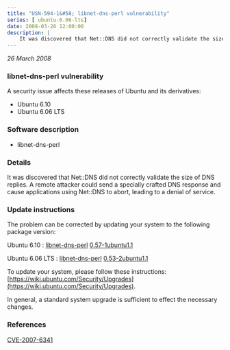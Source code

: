 ```yaml
---
title: "USN-594-1&#58; libnet-dns-perl vulnerability"
series: [ ubuntu-6.06-lts]
date: 2008-03-26 12:00:00
description: |
    It was discovered that Net::DNS did not correctly validate the size of DNS replies.  A remote attacker could send a specially crafted DNS response and cause applications using Net::DNS to abort, leading to a denial of service. 
--- 
```

 
 

*26 March 2008*

### libnet-dns-perl vulnerability

A security issue affects these releases of Ubuntu and its derivatives:

* Ubuntu 6.10
* Ubuntu 6.06 LTS

### Software description

* libnet-dns-perl 

### Details

It was discovered that Net::DNS did not correctly validate the size of DNS replies. A remote attacker could send a specially crafted DNS response and cause applications using Net::DNS to abort, leading to a denial of service. 

### Update instructions

The problem can be corrected by updating your system to the following package version:

Ubuntu 6.10
 : [libnet-dns-perl](https://launchpad.net/ubuntu/+source/libnet-dns-perl) <span> [0.57-1ubuntu1.1](https://launchpad.net/ubuntu/+source/libnet-dns-perl/0.57-1ubuntu1.1) </span> 

Ubuntu 6.06 LTS
 : [libnet-dns-perl](https://launchpad.net/ubuntu/+source/libnet-dns-perl) <span> [0.53-2ubuntu1.1](https://launchpad.net/ubuntu/+source/libnet-dns-perl/0.53-2ubuntu1.1) </span> 

To update your system, please follow these instructions: [https://wiki.ubuntu.com/Security/Upgrades](https://wiki.ubuntu.com/Security/Upgrades).

In general, a standard system upgrade is sufficient to effect the necessary changes. 

### References

 
 [CVE-2007-6341](http://people.ubuntu.com/~ubuntu-security/cve/CVE-2007-6341)
 


